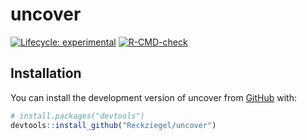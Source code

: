 
<!-- README.md is generated from README.Rmd. Please edit that file -->

# uncover

<!-- badges: start -->

[![Lifecycle:
experimental](https://img.shields.io/badge/lifecycle-experimental-orange.svg)](https://lifecycle.r-lib.org/articles/stages.html#experimental)
[![R-CMD-check](https://github.com/Reckziegel/uncover/actions/workflows/R-CMD-check.yaml/badge.svg)](https://github.com/Reckziegel/uncover/actions/workflows/R-CMD-check.yaml)
<!-- badges: end -->

## Installation

You can install the development version of uncover from
[GitHub](https://github.com/) with:

``` r
# install.packages("devtools")
devtools::install_github("Reckziegel/uncover")
```

